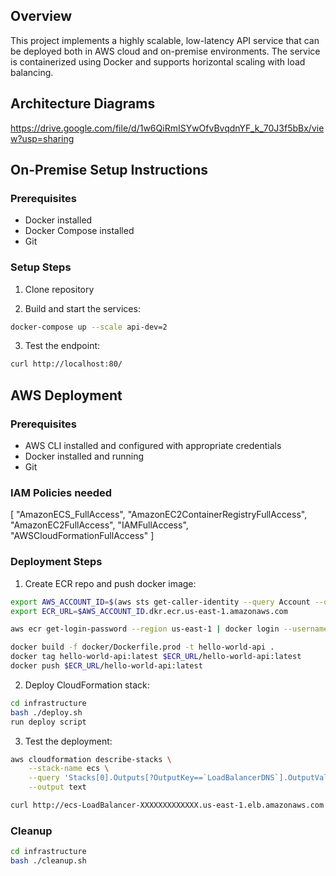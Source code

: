 ## Overview
This project implements a highly scalable, low-latency API service that can be deployed both in AWS cloud and on-premise environments. The service is containerized using Docker and supports horizontal scaling with load balancing.

## Architecture Diagrams
https://drive.google.com/file/d/1w6QiRmISYwOfvBvqdnYF_k_70J3f5bBx/view?usp=sharing


## On-Premise Setup Instructions

### Prerequisites
- Docker installed
- Docker Compose installed
- Git

### Setup Steps

1. Clone repository

2. Build and start the services:
```bash
docker-compose up --scale api-dev=2
```

3. Test the endpoint:
```bash
curl http://localhost:80/
```

## AWS Deployment

### Prerequisites
- AWS CLI installed and configured with appropriate credentials
- Docker installed and running
- Git

### IAM Policies needed
[
    "AmazonECS_FullAccess",
    "AmazonEC2ContainerRegistryFullAccess",
    "AmazonEC2FullAccess",
    "IAMFullAccess",
    "AWSCloudFormationFullAccess"
]

### Deployment Steps

1. Create ECR repo and push docker image:
```bash
export AWS_ACCOUNT_ID=$(aws sts get-caller-identity --query Account --output text)
export ECR_URL=$AWS_ACCOUNT_ID.dkr.ecr.us-east-1.amazonaws.com

aws ecr get-login-password --region us-east-1 | docker login --username AWS --password-stdin $ECR_URL

docker build -f docker/Dockerfile.prod -t hello-world-api .
docker tag hello-world-api:latest $ECR_URL/hello-world-api:latest
docker push $ECR_URL/hello-world-api:latest
```

2. Deploy CloudFormation stack:
```bash
cd infrastructure
bash ./deploy.sh
run deploy script
```

3. Test the deployment:
```bash
aws cloudformation describe-stacks \
    --stack-name ecs \
    --query 'Stacks[0].Outputs[?OutputKey==`LoadBalancerDNS`].OutputValue' \
    --output text

curl http://ecs-LoadBalancer-XXXXXXXXXXXXX.us-east-1.elb.amazonaws.com
```

### Cleanup
```bash
cd infrastructure
bash ./cleanup.sh
```
